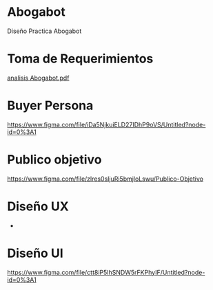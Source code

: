 # Abogabot
Diseño Practica Abogabot

# Toma de Requerimientos

[analisis Abogabot.pdf](https://github.com/Perotindev/Abogabot/files/9795493/analisis.Abogabot.pdf)

# Buyer Persona

https://www.figma.com/file/iDa5NjkuiELD27IDhP9oVS/Untitled?node-id=0%3A1

# Publico objetivo
https://www.figma.com/file/zlres0sIjuRi5bmjloLswu/Publico-Objetivo

# Diseño UX
*

# Diseño UI

https://www.figma.com/file/ctt8iP5IhSNDW5rFKPhyIF/Untitled?node-id=0%3A1


